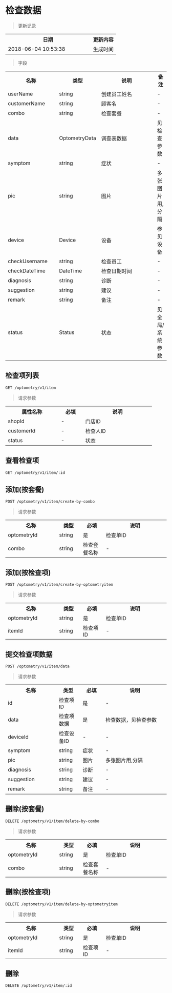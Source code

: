 # 检查数据

> 更新记录

<table>
    <tr>
        <th style="width:250px;">日期</th>
        <th>更新内容</th>
    </tr>
    <tr>
        <td>2018-06-04 10:53:38</td>
        <td>生成时间</td>
    </tr>
</table>

> 字段

<table>
    <tr>
        <th style="width:150px;">名称</th>
        <th style="width:60px;">类型</th>
        <th style="width:200px;">说明</th>
        <th>备注</th>
    </tr>
    <tr>
        <td>userName</td>
        <td>string</td>
        <td>创建员工姓名</td>
        <td>-</td>
    </tr>
    <tr>
        <td>customerName</td>
        <td>string</td>
        <td>顾客名</td>
        <td>-</td>
    </tr>
    <tr>
        <td>combo</td>
        <td>string</td>
        <td>检查套餐</td>
        <td>-</td>
    </tr>
    <tr>
        <td>data</td>
        <td>OptometryData</td>
        <td>调查表数据</td>
        <td>见检查参数</td>
    </tr>
    <tr>
        <td>symptom</td>
        <td>string</td>
        <td>症状</td>
        <td>-</td>
    </tr>
    <tr>
        <td>pic</td>
        <td>string</td>
        <td>图片</td>
        <td>多张图片用,分隔</td>
    </tr>
    <tr>
        <td>device</td>
        <td>Device</td>
        <td>设备</td>
        <td>参见设备</td>
    </tr>
    <tr>
        <td>checkUsername</td>
        <td>string</td>
        <td>检查员工</td>
        <td>-</td>
    </tr>
    <tr>
        <td>checkDateTime</td>
        <td>DateTime</td>
        <td>检查日期时间</td>
        <td>-</td>
    </tr>
    <tr>
        <td>diagnosis</td>
        <td>string</td>
        <td>诊断</td>
        <td>-</td>
    </tr>
    <tr>
        <td>suggestion</td>
        <td>string</td>
        <td>建议</td>
        <td>-</td>
    </tr>
    <tr>
        <td>remark</td>
        <td>string</td>
        <td>备注</td>
        <td>-</td>
    </tr>
    <tr>
        <td>status</td>
        <td>Status</td>
        <td>状态</td>
        <td>见全局/系统参数</td>
    </tr>
</table>

## 检查项列表

```
GET /optometry/v1/item
```
> 请求参数

<table>
    <tr>
        <th style="width:150px;">属性名称</th>
        <th style="width:60px;">必填</th>
        <th style="width:200px;">说明</th>
    </tr>
    <tr>
        <td>shopId</td>
        <td>-</td>
        <td>门店ID</td>
    </tr>
    <tr>
        <td>customerId</td>
        <td>-</td>
        <td>检查人ID</td>
    </tr>
    <tr>
        <td>status</td>
        <td>-</td>
        <td>状态</td>
    </tr>
</table>

## 查看检查项

```
GET /optometry/v1/item/:id
```

## 添加(按套餐)

```
POST /optometry/v1/item/create-by-combo
```

>请求参数
<table>
    <tr>
        <th style="width:150px;">名称</th>
        <th style="width:60px;">类型</th>
        <th style="width:60px;">必填</th>
        <th style="width:200px;">说明</th>
    </tr>
    <tr>
        <td>optometryId</td>
        <td>string</td>
        <td>是</td>
        <td>检查单ID</td>
    </tr>
    <tr>
        <td>combo</td>
        <td>string</td>
        <td>检查套餐名称</td>
        <td>-</td>
    </tr>
</table>

## 添加(按检查项)

```
POST /optometry/v1/item/create-by-optometryitem
```

>请求参数
<table>
    <tr>
        <th style="width:150px;">名称</th>
        <th style="width:60px;">类型</th>
        <th style="width:60px;">必填</th>
        <th style="width:200px;">说明</th>
    </tr>
    <tr>
        <td>optometryId</td>
        <td>string</td>
        <td>是</td>
        <td>检查单ID</td>
    </tr>
    <tr>
        <td>itemId</td>
        <td>string</td>
        <td>检查项ID</td>
        <td>-</td>
    </tr>
</table>


## 提交检查项数据

```
POST /optometry/v1/item/data
```

>请求参数
<table>
    <tr>
        <th style="width:150px;">名称</th>
        <th style="width:60px;">类型</th>
        <th style="width:60px;">必填</th>
        <th style="width:200px;">说明</th>
    </tr>
    <tr>
        <td>id</td>
        <td>检查项ID</td>
        <td>是</td>
        <td>-</td>
    </tr>
    <tr>
        <td>data</td>
        <td>检查项数据</td>
        <td>是</td>
        <td>检查数据，见检查参数</td>
    </tr>
    <tr>
        <td>deviceId</td>
        <td>检查设备ID</td>
        <td>-</td>
        <td>-</td>
    </tr>
    <tr>
        <td>symptom</td>
        <td>string</td>
        <td>症状</td>
        <td>-</td>
    </tr>
    <tr>
        <td>pic</td>
        <td>string</td>
        <td>图片</td>
        <td>多张图片用,分隔</td>
    </tr>
    <tr>
        <td>diagnosis</td>
        <td>string</td>
        <td>诊断</td>
        <td>-</td>
    </tr>
    <tr>
        <td>suggestion</td>
        <td>string</td>
        <td>建议</td>
        <td>-</td>
    </tr>
    <tr>
        <td>remark</td>
        <td>string</td>
        <td>备注</td>
        <td>-</td>
    </tr>
</table>

## 删除(按套餐)

```
DELETE /optometry/v1/item/delete-by-combo
```

>请求参数
<table>
    <tr>
        <th style="width:150px;">名称</th>
        <th style="width:60px;">类型</th>
        <th style="width:60px;">必填</th>
        <th style="width:200px;">说明</th>
    </tr>
    <tr>
        <td>optometryId</td>
        <td>string</td>
        <td>是</td>
        <td>检查单ID</td>
    </tr>
    <tr>
        <td>combo</td>
        <td>string</td>
        <td>检查套餐名称</td>
        <td>-</td>
    </tr>
</table>

## 删除(按检查项)

```
DELETE /optometry/v1/item/delete-by-optometryitem
```

>请求参数
<table>
    <tr>
        <th style="width:150px;">名称</th>
        <th style="width:60px;">类型</th>
        <th style="width:60px;">必填</th>
        <th style="width:200px;">说明</th>
    </tr>
    <tr>
        <td>optometryId</td>
        <td>string</td>
        <td>是</td>
        <td>检查单ID</td>
    </tr>
    <tr>
        <td>itemId</td>
        <td>string</td>
        <td>检查项ID</td>
        <td>-</td>
    </tr>
</table>

## 删除

```
DELETE /optometry/v1/item/:id
```